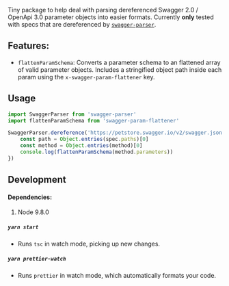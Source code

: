 Tiny package to help deal with parsing dereferenced Swagger 2.0 / OpenApi 3.0 parameter objects into easier formats. Currently **only** tested with specs that are dereferenced by [`swagger-parser`](https://github.com/APIDevTools/swagger-parser).

## Features:

- `flattenParamSchema`: Converts a parameter schema to an flattened array of valid parameter objects. Includes a stringified object path inside each param using the `x-swagger-param-flattener` key.

## Usage

```js
import SwaggerParser from 'swagger-parser'
import flattenParamSchema from 'swagger-param-flattener'

SwaggerParser.dereference('https://petstore.swagger.io/v2/swagger.json').then(spec => {
    const path = Object.entries(spec.paths)[0]
    const method = Object.entries(method)[0]
    console.log(flattenParamSchema(method.parameters))
})
```

## Development

#### Dependencies:
1. Node 9.8.0

##### `yarn start`

- Runs `tsc` in watch mode, picking up new changes.

##### `yarn prettier-watch`

- Runs `prettier` in watch mode, which automatically formats your code.
